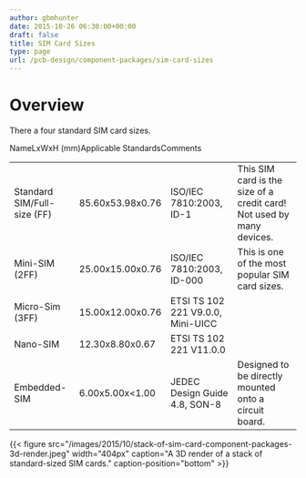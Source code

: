 ```yaml
---
author: gbmhunter
date: 2015-10-26 06:30:00+00:00
draft: false
title: SIM Card Sizes
type: page
url: /pcb-design/component-packages/sim-card-sizes
---
```


# Overview

There a four standard SIM card sizes.

<table ><tbody ><tr >NameLxWxH (mm)Applicable StandardsComments</tr><tr >
<td >Standard SIM/Full-size (FF)
</td>
<td >85.60x53.98x0.76
</td>
<td >ISO/IEC 7810:2003, ID-1
</td>
<td >This SIM card is the size of a credit card! Not used by many devices.
</td></tr><tr >
<td >Mini-SIM (2FF)
</td>
<td >25.00x15.00x0.76
</td>
<td >ISO/IEC 7810:2003, ID-000
</td>
<td >This is one of the most popular SIM card sizes.
</td></tr><tr >
<td >Micro-Sim (3FF)
</td>
<td >15.00x12.00x0.76
</td>
<td >ETSI TS 102 221 V9.0.0, Mini-UICC
</td>
<td > 
</td></tr><tr >
<td >Nano-SIM
</td>
<td >12.30x8.80x0.67
</td>
<td >ETSI TS 102 221 V11.0.0
</td>
<td > 
</td></tr><tr >
<td >Embedded-SIM
</td>
<td >6.00x5.00x<1.00
</td>
<td >JEDEC Design Guide 4.8, SON-8
</td>
<td >Designed to be directly mounted onto a circuit board. 
</td></tr></tbody></table>{{< figure src="/images/2015/10/stack-of-sim-card-component-packages-3d-render.jpeg" width="404px" caption="A 3D render of a stack of standard-sized SIM cards." caption-position="bottom" >}}
